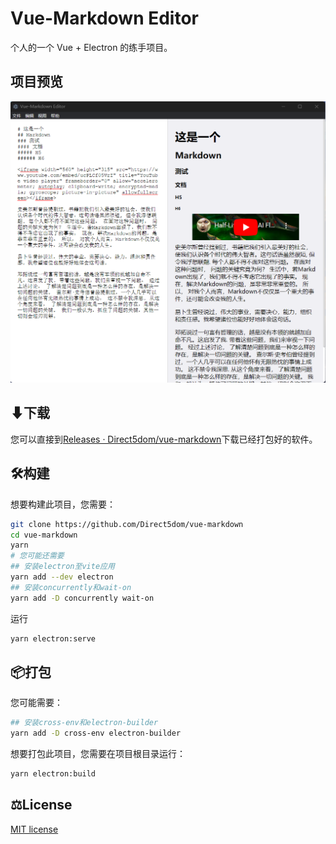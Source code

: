 # Vue-Markdown Editor

个人的一个 Vue + Electron 的练手项目。

## 项目预览

![img](./README/2022-08-24-160431.png)

## ⬇下载

您可以直接到[Releases · Direct5dom/vue-markdown](https://github.com/Direct5dom/vue-markdown/releases)下载已经打包好的软件。

## 🛠️构建

想要构建此项目，您需要：

```sh
git clone https://github.com/Direct5dom/vue-markdown
cd vue-markdown
yarn
# 您可能还需要
## 安装electron至vite应用
yarn add --dev electron
## 安装concurrently和wait-on
yarn add -D concurrently wait-on
```

运行

```sh
yarn electron:serve
```

## 📦︎打包

您可能需要：

```sh
## 安装cross-env和electron-builder
yarn add -D cross-env electron-builder
```

想要打包此项目，您需要在项目根目录运行：

```sh
yarn electron:build
```

## ⚖️License

[MIT license](./LICENSE)